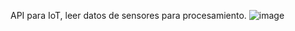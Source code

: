 API para IoT, leer datos de sensores para procesamiento.
![image](https://github.com/RonyChang/ESP32-HYDRO-API/assets/56712796/685b78e0-5f84-40c8-ae3c-ed6e9ff4d4f6)

